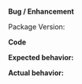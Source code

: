 <!--
Thank you for contributing to Dojo.

Our issue tracker is for bugs for Dojo.

Please make sure you have read our Contributing Guidelines
available at: https://github.com/dojo/meta/blob/master/CONTRIBUTING.md

For general questions and discussion, join us on Gitter.im at: https://gitter.im/dojo/dojo2
-->

**Bug / Enhancement** <!-- delete as appropriate -->

<!-- Summary of enhancement or bug-->

Package Version: <!-- package version -->

**Code**

<!-- a self contained example of code that demonstrates the issue -->

**Expected behavior:**

<!-- What did you expect to happen -->

**Actual behavior:**

<!-- What was the actual behavior? -->
